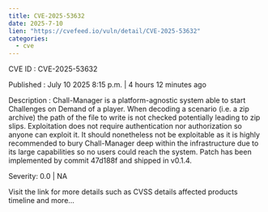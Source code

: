 ```yaml
--- 
title: CVE-2025-53632
date: 2025-7-10
lien: "https://cvefeed.io/vuln/detail/CVE-2025-53632"
categories:
  - cve
---
```


CVE ID : CVE-2025-53632

Published :  July 10
2025
8:15 p.m. | 4 hours
12 minutes ago

Description : Chall-Manager is a platform-agnostic system able to start Challenges on Demand of a player. When decoding a scenario (i.e. a zip archive)
the path of the file to write is not checked
potentially leading to zip slips. Exploitation does not require authentication nor authorization
so anyone can exploit it. It should nonetheless not be exploitable as it is highly recommended to bury Chall-Manager deep within the infrastructure due to its large capabilities
so no users could reach the system. Patch has been implemented by commit 47d188f and shipped in v0.1.4.

Severity: 0.0 | NA

Visit the link for more details
such as CVSS details
affected products
timeline
and more...
